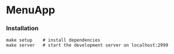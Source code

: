 # MenuApp

### Installation

    make setup    # install dependencies
    make server   # start the development server on localhost:2999
